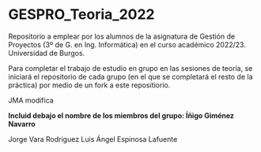 # GESPRO_Teoria_2022
Repositorio a emplear por los alumnos de la asignatura de Gestión de Proyectos (3º de G. en Ing. Informática) en el curso académico 2022/23. Universidad de Burgos.

Para completar el trabajo de estudio en grupo en las sesiones de teoría, se iniciará el repositorio de cada grupo (en el que se completará el resto de la práctica) por medio de un fork a este repositiorio.


JMA modifica

**Incluid debajo el nombre de los miembros del grupo:
	Íñigo Giménez Navarro**
<link href ="https://github.com/Varix2">Jorge Vara Rodriguez </link>
<link href ="https://github.com/fravian99">Luis Ángel Espinosa Lafuente </link>
